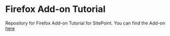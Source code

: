 # Firefox Add-on Tutorial

Repository for Firefox Add-on Tutorial for SitePoint. You can find the Add-on [here](https://addons.mozilla.org/en-US/firefox/addon/personalized-alarms/)

